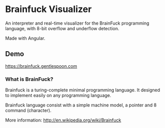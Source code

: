 # Brainfuck Visualizer
An interpreter and real-time visualizer for the BrainFuck programming language, with 8-bit overflow and underflow detection.

Made with Angular.

## Demo
https://brainfuck.gentlespoon.com

### What is BrainFuck?
Brainfuck is a turing-complete minimal programming language. It designed to implement easily on any programming language.

Brainfuck language consist with a simple machine model, a pointer and 8 command (character).

More information: http://en.wikipedia.org/wiki/Brainfuck

